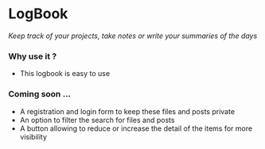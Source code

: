 # LogBook  
_Keep track of your projects, take notes or write your summaries of the days_  

### Why use it ?  
* This logbook is easy to use  

### Coming soon ...  
* A registration and login form to keep these files and posts private  
* An option to filter the search for files and posts  
* A button allowing to reduce or increase the detail of the items for more visibility  
